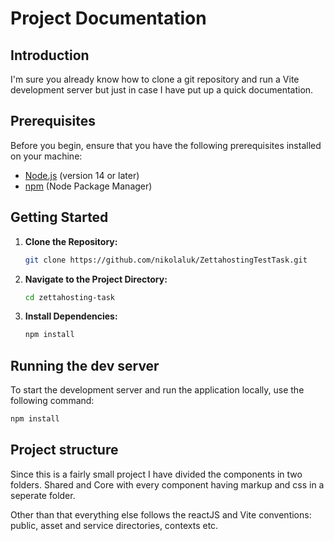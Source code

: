 # Project Documentation

## Introduction

I'm sure you already know how to clone a git repository and run a Vite development server but just in case I have put up a quick documentation. 

## Prerequisites

Before you begin, ensure that you have the following prerequisites installed on your machine:

- [Node.js](https://nodejs.org/) (version 14 or later)
- [npm](https://www.npmjs.com/) (Node Package Manager)

## Getting Started

1. **Clone the Repository:**
   ```bash
   git clone https://github.com/nikolaluk/ZettahostingTestTask.git

2. **Navigate to the Project Directory:**
   ```bash
   cd zettahosting-task

3. **Install Dependencies:**
   ```bash
   npm install

## Running the dev server

To start the development server and run the application locally, use the following command:
```bash
npm install
```

## Project structure

Since this is a fairly small project I have divided the components in two folders. Shared and Core with every component having markup and css in a seperate folder.

Other than that everything else follows the reactJS and Vite conventions: public, asset and service directories, contexts etc.



   
